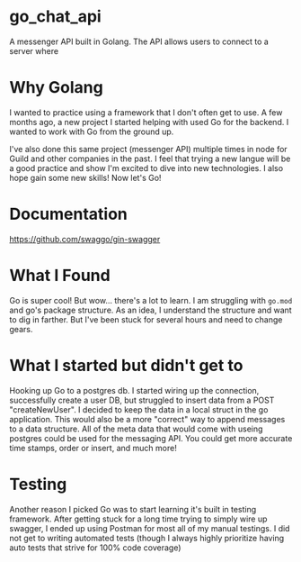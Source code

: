 # go_chat_api

A messenger API built in Golang.
The API allows users to connect to a server where


# Why Golang
I wanted to practice using a framework that I don't often get to use.
A few months ago, a new project I started helping with used Go for the backend. I wanted to work with Go from the ground up.

I've also done this same project (messenger API) multiple times in node for Guild and other companies in the past. I feel that trying a new langue will be a good practice and show I'm excited to dive into new technologies. I also hope gain some new skills! Now let's Go!

# Documentation
https://github.com/swaggo/gin-swagger

# What I Found
Go is super cool! But wow... there's a lot to learn.
I am struggling with `go.mod` and go's package structure. As an idea, I understand the structure and want to dig in farther. But I've been stuck for several hours and need to change gears.


# What I started but didn't get to
Hooking up Go to a postgres db. I started wiring up the connection, successfully create a user DB, but struggled to insert data from a POST "createNewUser". I decided to keep the data in a local struct in the go application.
This would also be a more "correct" way to append messages to a data structure.
All of the meta data that would come with useing postgres could be used for the messaging API. You could get more accurate time stamps, order or insert, and much more!

# Testing
Another reason I picked Go was to start learning it's built in testing framework.
After getting stuck for a long time trying to simply wire up swagger, I ended up using Postman for most all of my manual testings. I did not get to writing automated tests (though I always highly prioritize having auto tests that strive for 100% code coverage)
